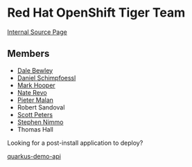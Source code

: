 # Red Hat OpenShift Tiger Team

[Internal Source Page](https://source.redhat.com/groups/public/westocptigers)

## Members

* [Dale Bewley](https://github.com/dlbewley)
* [Daniel Schimpfoessl](https://github.com/purefield)
* [Mark Hooper](https://github.com/h00pz)
* [Nate Revo](https://github.com/therevoman)
* [Pieter Malan](https://github.com/pmalan-rh)
* Robert Sandoval
* [Scott Peters](https://github.com/scottgpeters)
* [Stephen Nimmo](https://stephennimmo.com)
* Thomas Hall

Looking for a post-install application to deploy?

[quarkus-demo-api](https://github.com/openshift-tigerteam/quarkus-demo-api)
